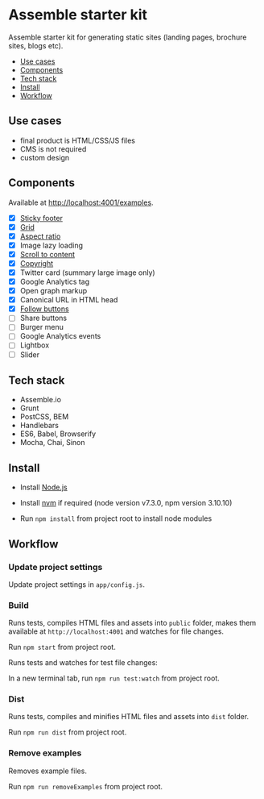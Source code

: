 Assemble starter kit
====================

Assemble starter kit for generating static sites (landing pages, brochure sites, blogs etc).

- [Use cases](#use-cases)
- [Components](#components)
- [Tech stack](#tech-stack)
- [Install](#install)
- [Workflow](#workflow)

## Use cases

- final product is HTML/CSS/JS files
- CMS is not required
- custom design

## Components

Available at [http://localhost:4001/examples](http://localhost:4001/examples).

- [x] [Sticky footer](http://localhost:4001/examples/sticky-footer)
- [x] [Grid](http://localhost:4001/examples/grid)
- [x] [Aspect ratio](http://codepen.io/oksana-khristenko/pen/egmpBw)
- [x] Image lazy loading
- [x] [Scroll to content](http://localhost:4001/examples/scroll)
- [x] [Copyright](http://localhost:4001/examples/copyright)
- [x] Twitter card (summary large image only)
- [x] Google Analytics tag
- [x] Open graph markup
- [x] Canonical URL in HTML head
- [x] [Follow buttons](http://localhost:4001/examples/follow)
- [ ] Share buttons
- [ ] Burger menu
- [ ] Google Analytics events
- [ ] Lightbox
- [ ] Slider

## Tech stack

- Assemble.io
- Grunt
- PostCSS, BEM
- Handlebars
- ES6, Babel, Browserify
- Mocha, Chai, Sinon

## Install

- Install [Node.js](https://nodejs.org/)

- Install [nvm](https://github.com/creationix/nvm) if required (node version v7.3.0, npm version 3.10.10)

- Run `npm install` from project root to install node modules

## Workflow

### Update project settings

Update project settings in `app/config.js`.

### Build

Runs tests, compiles HTML files and assets into `public` folder, makes them available at `http://localhost:4001` and watches for file changes.

Run `npm start` from project root.

Runs tests and watches for test file changes:

In a new terminal tab, run `npm run test:watch` from project root.

### Dist

Runs tests, compiles and minifies HTML files and assets into `dist` folder.

Run `npm run dist` from project root.

### Remove examples

Removes example files.

Run `npm run removeExamples` from project root.
